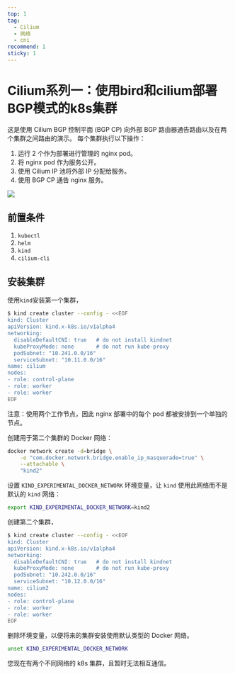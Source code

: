 ```yaml
---
top: 1
tag:
  - Cilium
  - 网络
  - cni
recommend: 1
sticky: 1
---
```


# Cilium系列一：使用bird和cilium部署BGP模式的k8s集群

这是使用 Cilium BGP 控制平面 (BGP CP) 向外部 BGP 路由器通告路由以及在两个集群之间路由的演示。 每个集群执行以下操作：

1. 运行 2 个作为部署进行管理的 nginx pod。
2. 将 nginx pod 作为服务公开。
3. 使用 Cilium IP 池将外部 IP 分配给服务。
4. 使用 BGP CP 通告 nginx 服务。

![](https://cdn.jsdelivr.net/gh/hyperter96/hyperter96.github.io/img/cilium-bgp-demo.svg)

## 前置条件

1. `kubectl`
2. `helm`
3. `kind`
4. `cilium-cli`

## 安装集群

使用`kind`安装第一个集群，

```bash
$ kind create cluster --config - <<EOF
kind: Cluster
apiVersion: kind.x-k8s.io/v1alpha4
networking:
  disableDefaultCNI: true   # do not install kindnet
  kubeProxyMode: none       # do not run kube-proxy
  podSubnet: "10.241.0.0/16"
  serviceSubnet: "10.11.0.0/16"
name: cilium
nodes:
- role: control-plane
- role: worker
- role: worker
EOF
```

注意：使用两个工作节点，因此 nginx 部署中的每个 pod 都被安排到一个单独的节点。

创建用于第二个集群的 Docker 网络：

```bash
docker network create -d=bridge \
    -o "com.docker.network.bridge.enable_ip_masquerade=true" \
    --attachable \
    "kind2"
```

设置 `KIND_EXPERIMENTAL_DOCKER_NETWORK` 环境变量，让 `kind` 使用此网络而不是默认的 `kind` 网络：

```bash
export KIND_EXPERIMENTAL_DOCKER_NETWORK=kind2
```

创建第二个集群，

```bash
$ kind create cluster --config - <<EOF
kind: Cluster
apiVersion: kind.x-k8s.io/v1alpha4
networking:
  disableDefaultCNI: true   # do not install kindnet
  kubeProxyMode: none       # do not run kube-proxy
  podSubnet: "10.242.0.0/16"
  serviceSubnet: "10.12.0.0/16"
name: cilium2
nodes:
- role: control-plane
- role: worker
- role: worker
EOF
```

删除环境变量，以便将来的集群安装使用默认类型的 Docker 网络。

```bash
unset KIND_EXPERIMENTAL_DOCKER_NETWORK
```

您现在有两个不同网络的 k8s 集群，且暂时无法相互通信。